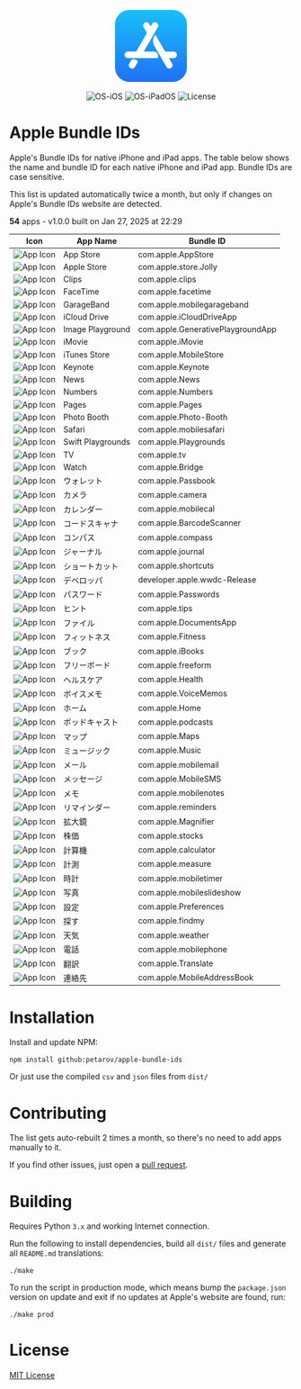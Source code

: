 <p align="center">
  <img src="../app-store.png" width="128"/>
</p>
<p align="center">
  <img alt="OS-iOS" src="https://img.shields.io/badge/iOS-gray?style=flat-square"/>
  <img alt="OS-iPadOS" src="https://img.shields.io/badge/iPadOS-gray?style=flat-square"/>
  <img alt="License" src="https://img.shields.io/github/license/petarov/google-app-ids?style=square">
</p>

# Apple Bundle IDs

Apple's Bundle IDs for native iPhone and iPad apps. The table below shows the name and bundle ID for each native iPhone and iPad app. Bundle IDs are case sensitive.

This list is updated automatically twice a month, but only if changes on Apple's Bundle IDs website are detected.

**54** apps - v1.0.0 built on Jan 27, 2025 at 22:29



| Icon | App Name | Bundle ID |
| --- | --- | --- |
| ![App Icon](https://help.apple.com/assets/6723B9B8B699CCA0A30A4425/6723B9C21B0110B75B0CB561/ja_JP/96426e514e8d7a61582484074bcc45b8.png) | App Store |  com.apple.AppStore
| ![App Icon](https://help.apple.com/assets/6723B9B8B699CCA0A30A4425/6723B9C21B0110B75B0CB561/ja_JP/b2881b6dc934a86e35cabd5b1cea04d7.png) | Apple Store |  com.apple.store.Jolly
| ![App Icon](https://help.apple.com/assets/6723B9B8B699CCA0A30A4425/6723B9C21B0110B75B0CB561/ja_JP/db4a600f94b01081bc7465360d1224d4.png) | Clips |  com.apple.clips
| ![App Icon](https://help.apple.com/assets/6723B9B8B699CCA0A30A4425/6723B9C21B0110B75B0CB561/ja_JP/41f9ab48e1f232a876c8151d5ac0f624.png) | FaceTime |  com.apple.facetime
| ![App Icon](https://help.apple.com/assets/6723B9B8B699CCA0A30A4425/6723B9C21B0110B75B0CB561/ja_JP/0f841429c6c8ee40503d92a613ae39bf.png) | GarageBand |  com.apple.mobilegarageband
| ![App Icon](https://help.apple.com/assets/6723B9B8B699CCA0A30A4425/6723B9C21B0110B75B0CB561/ja_JP/c396f6a8b5dbddb3c16305d09dc50bf0.png) | iCloud Drive |  com.apple.iCloudDriveApp
| ![App Icon](https://help.apple.com/assets/6723B9B8B699CCA0A30A4425/6723B9C21B0110B75B0CB561/ja_JP/a4e9cfb76cffda764ffd42814f24ad84.png) | Image Playground |  com.apple.GenerativePlaygroundApp
| ![App Icon](https://help.apple.com/assets/6723B9B8B699CCA0A30A4425/6723B9C21B0110B75B0CB561/ja_JP/047cd8cc1ee8e11e23526c4e13d36b83.png) | iMovie |  com.apple.iMovie
| ![App Icon](https://help.apple.com/assets/6723B9B8B699CCA0A30A4425/6723B9C21B0110B75B0CB561/ja_JP/fc84d3f76f5e4c994a31a19bb20f8024.png) | iTunes Store |  com.apple.MobileStore
| ![App Icon](https://help.apple.com/assets/6723B9B8B699CCA0A30A4425/6723B9C21B0110B75B0CB561/ja_JP/99dec81ae642515ae23dda1df9ccf473.png) | Keynote |  com.apple.Keynote
| ![App Icon](https://help.apple.com/assets/6723B9B8B699CCA0A30A4425/6723B9C21B0110B75B0CB561/ja_JP/5902d4f959872384818a58ca6a1ae6d2.png) | News |  com.apple.News
| ![App Icon](https://help.apple.com/assets/6723B9B8B699CCA0A30A4425/6723B9C21B0110B75B0CB561/ja_JP/1ad975d8d6d73976f28bd2989ff623e6.png) | Numbers |  com.apple.Numbers
| ![App Icon](https://help.apple.com/assets/6723B9B8B699CCA0A30A4425/6723B9C21B0110B75B0CB561/ja_JP/df93cc9c0b4eca27c6bda3ad27050405.png) | Pages |  com.apple.Pages
| ![App Icon](https://help.apple.com/assets/6723B9B8B699CCA0A30A4425/6723B9C21B0110B75B0CB561/ja_JP/1f342434cb220654d752fc7e1a89c047.png) | Photo Booth |  com.apple.Photo-Booth
| ![App Icon](https://help.apple.com/assets/6723B9B8B699CCA0A30A4425/6723B9C21B0110B75B0CB561/ja_JP/164477f6e7625112669ec4331fe37ed6.png) | Safari |  com.apple.mobilesafari
| ![App Icon](https://help.apple.com/assets/6723B9B8B699CCA0A30A4425/6723B9C21B0110B75B0CB561/ja_JP/5fbf9f6dd414b51b287b39b6187e6a99.png) | Swift Playgrounds |  com.apple.Playgrounds
| ![App Icon](https://help.apple.com/assets/6723B9B8B699CCA0A30A4425/6723B9C21B0110B75B0CB561/ja_JP/8e6906b1c11f413896b408e665fc0471.png) | TV |  com.apple.tv
| ![App Icon](https://help.apple.com/assets/6723B9B8B699CCA0A30A4425/6723B9C21B0110B75B0CB561/ja_JP/88bbdf6763f0a0824b3ff636dd757e17.png) | Watch |  com.apple.Bridge
| ![App Icon](https://help.apple.com/assets/6723B9B8B699CCA0A30A4425/6723B9C21B0110B75B0CB561/ja_JP/226f3fa27b98e21cbfc3bcfb1567e5f5.png) | ウォレット |  com.apple.Passbook
| ![App Icon](https://help.apple.com/assets/6723B9B8B699CCA0A30A4425/6723B9C21B0110B75B0CB561/ja_JP/852af75bbc61abf8ee80521e6e720a53.png) | カメラ |  com.apple.camera
| ![App Icon](https://help.apple.com/assets/6723B9B8B699CCA0A30A4425/6723B9C21B0110B75B0CB561/ja_JP/4012120dbfaeda4929262728c801c45a.png) | カレンダー |  com.apple.mobilecal
| ![App Icon](https://help.apple.com/assets/6723B9B8B699CCA0A30A4425/6723B9C21B0110B75B0CB561/ja_JP/6d763bf7333100d4169805acf48af972.png) | コードスキャナ |  com.apple.BarcodeScanner
| ![App Icon](https://help.apple.com/assets/6723B9B8B699CCA0A30A4425/6723B9C21B0110B75B0CB561/ja_JP/9b0fd77dd7bb2fd155a3105ae207c5cf.png) | コンパス |  com.apple.compass
| ![App Icon](https://help.apple.com/assets/6723B9B8B699CCA0A30A4425/6723B9C21B0110B75B0CB561/ja_JP/6fbb5e5edde48d5f12f870d5b2a51441.png) | ジャーナル |  com.apple.journal
| ![App Icon](https://help.apple.com/assets/6723B9B8B699CCA0A30A4425/6723B9C21B0110B75B0CB561/ja_JP/4df05abf5b188d68885bccb1bcf2850f.png) | ショートカット |  com.apple.shortcuts
| ![App Icon](https://help.apple.com/assets/6723B9B8B699CCA0A30A4425/6723B9C21B0110B75B0CB561/ja_JP/5053f7e86ca80433daf81d6db7e3be94.png) | デベロッパ |  developer.apple.wwdc-Release
| ![App Icon](https://help.apple.com/assets/6723B9B8B699CCA0A30A4425/6723B9C21B0110B75B0CB561/ja_JP/a9577e5c83f469a17e56113042450600.png) | パスワード |  com.apple.Passwords
| ![App Icon](https://help.apple.com/assets/6723B9B8B699CCA0A30A4425/6723B9C21B0110B75B0CB561/ja_JP/9cf29cf7a2549bbda39f06f3c2ea7001.png) | ヒント |  com.apple.tips
| ![App Icon](https://help.apple.com/assets/6723B9B8B699CCA0A30A4425/6723B9C21B0110B75B0CB561/ja_JP/bbba03c60b17e15b9b3965610bb5113d.png) | ファイル |  com.apple.DocumentsApp
| ![App Icon](https://help.apple.com/assets/6723B9B8B699CCA0A30A4425/6723B9C21B0110B75B0CB561/ja_JP/a4f03fe8b7b21fa3160be027c203ed91.png) | フィットネス |  com.apple.Fitness
| ![App Icon](https://help.apple.com/assets/6723B9B8B699CCA0A30A4425/6723B9C21B0110B75B0CB561/ja_JP/c88fa9ecbb6675a159f41495bb32828e.png) | ブック |  com.apple.iBooks
| ![App Icon](https://help.apple.com/assets/6723B9B8B699CCA0A30A4425/6723B9C21B0110B75B0CB561/ja_JP/2d4becfdf775f986b72c5aeabf88785c.png) | フリーボード |  com.apple.freeform
| ![App Icon](https://help.apple.com/assets/6723B9B8B699CCA0A30A4425/6723B9C21B0110B75B0CB561/ja_JP/b0b0ac1b1c7d6b411c5e8c61ef41aa87.png) | ヘルスケア |  com.apple.Health
| ![App Icon](https://help.apple.com/assets/6723B9B8B699CCA0A30A4425/6723B9C21B0110B75B0CB561/ja_JP/34348da8f13ef5e7bcccd7f7603681b2.png) | ボイスメモ |  com.apple.VoiceMemos
| ![App Icon](https://help.apple.com/assets/6723B9B8B699CCA0A30A4425/6723B9C21B0110B75B0CB561/ja_JP/01ef17ed118fde0508f256c8c7de5468.png) | ホーム |  com.apple.Home
| ![App Icon](https://help.apple.com/assets/6723B9B8B699CCA0A30A4425/6723B9C21B0110B75B0CB561/ja_JP/aa0d7270566902790647a2d674334fbb.png) | ポッドキャスト |  com.apple.podcasts
| ![App Icon](https://help.apple.com/assets/6723B9B8B699CCA0A30A4425/6723B9C21B0110B75B0CB561/ja_JP/21e8c59cd2f31008048b15875a0abc56.png) | マップ |  com.apple.Maps
| ![App Icon](https://help.apple.com/assets/6723B9B8B699CCA0A30A4425/6723B9C21B0110B75B0CB561/ja_JP/a694b0a32b8247797c9e95952f4e5df1.png) | ミュージック |  com.apple.Music
| ![App Icon](https://help.apple.com/assets/6723B9B8B699CCA0A30A4425/6723B9C21B0110B75B0CB561/ja_JP/aa62abf5cc9d0835a2c78f52d57361d1.png) | メール |  com.apple.mobilemail
| ![App Icon](https://help.apple.com/assets/6723B9B8B699CCA0A30A4425/6723B9C21B0110B75B0CB561/ja_JP/badc9485650ffe05e65b87247c1104e7.png) | メッセージ |  com.apple.MobileSMS
| ![App Icon](https://help.apple.com/assets/6723B9B8B699CCA0A30A4425/6723B9C21B0110B75B0CB561/ja_JP/c0b2e5615a23beca598e9a389f2a8299.png) | メモ |  com.apple.mobilenotes
| ![App Icon](https://help.apple.com/assets/6723B9B8B699CCA0A30A4425/6723B9C21B0110B75B0CB561/ja_JP/b00f84807218a0d62cb0929f521c2516.png) | リマインダー |  com.apple.reminders
| ![App Icon](https://help.apple.com/assets/6723B9B8B699CCA0A30A4425/6723B9C21B0110B75B0CB561/ja_JP/3f46f04e5802f10fc0b0e8ec05a7a84a.png) | 拡大鏡 |  com.apple.Magnifier
| ![App Icon](https://help.apple.com/assets/6723B9B8B699CCA0A30A4425/6723B9C21B0110B75B0CB561/ja_JP/903deff89ddd59acfbd8c6caab55a1bb.png) | 株価 |  com.apple.stocks
| ![App Icon](https://help.apple.com/assets/6723B9B8B699CCA0A30A4425/6723B9C21B0110B75B0CB561/ja_JP/7c97cffba40e56cf9e2ccde17c2fbc3a.png) | 計算機 |  com.apple.calculator
| ![App Icon](https://help.apple.com/assets/6723B9B8B699CCA0A30A4425/6723B9C21B0110B75B0CB561/ja_JP/63fa68e20397e9b04963deaaceed64fe.png) | 計測 |  com.apple.measure
| ![App Icon](https://help.apple.com/assets/6723B9B8B699CCA0A30A4425/6723B9C21B0110B75B0CB561/ja_JP/b14f3d8973d3ca1bfa9d5ea4027f63bb.png) | 時計 |  com.apple.mobiletimer
| ![App Icon](https://help.apple.com/assets/6723B9B8B699CCA0A30A4425/6723B9C21B0110B75B0CB561/ja_JP/98c461003313f2eba5a8e22b1c0645b3.png) | 写真 |  com.apple.mobileslideshow
| ![App Icon](https://help.apple.com/assets/6723B9B8B699CCA0A30A4425/6723B9C21B0110B75B0CB561/ja_JP/d30a5c899b4d74d638b75344df55241f.png) | 設定 |  com.apple.Preferences
| ![App Icon](https://help.apple.com/assets/6723B9B8B699CCA0A30A4425/6723B9C21B0110B75B0CB561/ja_JP/517f23fce6cb0ce5aa8c36bfa5cf5ce3.png) | 探す |  com.apple.findmy
| ![App Icon](https://help.apple.com/assets/6723B9B8B699CCA0A30A4425/6723B9C21B0110B75B0CB561/ja_JP/6d6a684739e9f5f4e6fa917443006680.png) | 天気 |  com.apple.weather
| ![App Icon](https://help.apple.com/assets/6723B9B8B699CCA0A30A4425/6723B9C21B0110B75B0CB561/ja_JP/4b79edee58737b87ad81195e6f3dd4da.png) | 電話 |  com.apple.mobilephone
| ![App Icon](https://help.apple.com/assets/6723B9B8B699CCA0A30A4425/6723B9C21B0110B75B0CB561/ja_JP/4b5d59237c84dd7436631525e8a6a3e4.png) | 翻訳 |  com.apple.Translate
| ![App Icon](https://help.apple.com/assets/6723B9B8B699CCA0A30A4425/6723B9C21B0110B75B0CB561/ja_JP/ed7c13771c0469d2ac8c43e15290f96e.png) | 連絡先 |  com.apple.MobileAddressBook


# Installation

Install and update NPM:

    npm install github:petarov/apple-bundle-ids

Or just use the compiled `csv` and `json` files from `dist/`

# Contributing

The list gets auto-rebuilt 2 times a month, so there's no need to add apps manually to it.

If you find other issues, just open a [pull request](https://github.com/petarov/apple-bundle-ids/pulls).

# Building

Requires Python `3.x` and working Internet connection.

Run the following to install dependencies, build all `dist/` files and generate all `README.md` translations:

    ./make

To run the script in production mode, which means bump the `package.json` version on update and exit if no updates at Apple's website are found, run:

    ./make prod

# License

[MIT License](LICENSE)